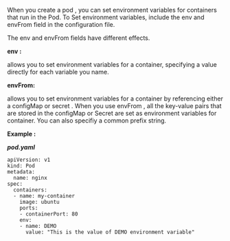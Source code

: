 

When you create a pod , you can set environment variables for containers that run in the Pod. To Set environment variables, include the env and envFrom field in the configuration file. 

The env and envFrom fields have different effects. 

**env :** 

allows you to set environment variables for a container, specifying a value  directly for each variable you name.


**envFrom:** 

allows you to set environment variables for a container by referencing either a configMap or secret . When you use envFrom , all the key-value pairs that are stored in the configMap or Secret are set as environment variables for container. You can also specifiy a common prefix string. 

**Example :** 


***pod.yaml***

```
apiVersion: v1
kind: Pod
metadata:
  name: nginx
spec: 
  containers:
  - name: my-container
    image: ubuntu
    ports:
    - containerPort: 80
    env:
    - name: DEMO
      value: "This is the value of DEMO environment variable"
```


